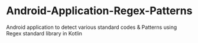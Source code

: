 # Android-Application-Regex-Patterns
Android application to detect various standard codes &amp; Patterns using Regex standard library in Kotlin
